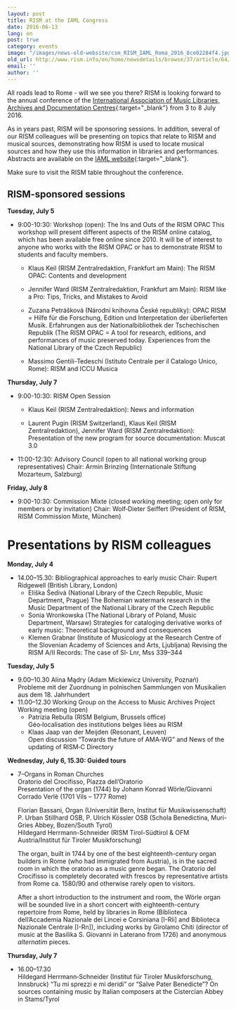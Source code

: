 ```yaml
---
layout: post
title: RISM at the IAML Congress
date: 2016-06-13
lang: en
post: true
category: events
image: "/images/news-old-website/csm_RISM_IAML_Roma_2016_8ce02284f4.jpg"
old_url: http://www.rism.info/en/home/newsdetails/browse/37/article/64/rism-at-the-iaml-congress.html
email: ''
author: ''
---
```


All roads lead to Rome - will we see you there? RISM is looking forward to the annual conference of the [International Association of Music Libraries, Archives and Documentation Centres](https://web.archive.org/web/20170521213051/http://www.iaml2016.org/){:target="_blank"} from 3 to 8 July 2016.

As in years past, RISM will be sponsoring sessions. In addition, several of our RISM colleagues will be presenting on topics that relate to RISM and musical sources, demonstrating how RISM is used to locate musical sources and how they use this information in libraries and performances. Abstracts are available on the [IAML website](http://www.iaml.info/congresses/2016-rome){:target="_blank"}.

Make sure to visit the RISM table throughout the conference.

## RISM-sponsored sessions

**Tuesday, July 5**

- 9:00-10:30: Workshop (open): The Ins and Outs of the RISM OPAC
This workshop will present different aspects of the RISM online catalog, which has been available free online since 2010. It will be of interest to anyone who works with the RISM OPAC or has to demonstrate RISM to students and faculty members.

  - Klaus Keil (RISM Zentralredaktion, Frankfurt am Main): The RISM OPAC: Contents and development

  - Jennifer Ward (RISM Zentralredaktion, Frankfurt am Main): RISM like a Pro: Tips, Tricks, and Mistakes to Avoid

  - Zuzana Petrášková (Národní knihovna České republiky): OPAC RISM = Hilfe für die Forschung, Edition und Interpretation der überlieferten Musik. Erfahrungen aus der Nationalbibliothek der Tschechischen Republik (The RISM OPAC = A tool for research, editions, and performances of music preserved today. Experiences from the National Library of the Czech Republic)

  - Massimo Gentili-Tedeschi (Istituto Centrale per il Catalogo Unico, Rome): RISM and ICCU Musica


**Thursday, July 7**

- 9:00-10:30: RISM Open Session

  - Klaus Keil (RISM Zentralredaktion): News and information

  - Laurent Pugin (RISM Switzerland), Klaus Keil (RISM Zentralredaktion), Jennifer Ward (RISM Zentralredaktion): Presentation of the new program for source documentation: Muscat 3.0

- 11:00-12:30: Advisory Council (open to all national working group representatives)
Chair: Armin Brinzing (Internationale Stiftung Mozarteum, Salzburg)


**Friday, July 8**

- 9:00-10:30: Commission Mixte (closed working meeting; open only for members or by invitation)
Chair: Wolf‐Dieter Seiffert (President of RISM, RISM Commission Mixte, München)

# Presentations by RISM colleagues

**Monday, July 4**

- 14.00–15.30: Bibliographical approaches to early music
Chair: Rupert Ridgewell (British Library, London)
  - Eliška Šedivá (National Library of the Czech Republic, Music Department, Prague)
The Bohemian watermark research in the Music Department of the National Library of the Czech Republic
  - Sonia Wronkowska (The National Library of Poland, Music Department, Warsaw)
Strategies for cataloging derivative works of early music: Theoretical background and consequences
  - Klemen Grabnar (Institute of Musicology at the Research Centre of the Slovenian Academy of Sciences and Arts, Ljubljana)
Revising the RISM A/II Records: The case of SI‐ Lnr, Mss 339–344

**Tuesday, July 5**

- 9.00–10.30 Alina Mądry (Adam Mickiewicz University, Poznań)  
  Probleme mit der Zuordnung in polnischen Sammlungen von Musikalien aus dem 18. Jahrhundert  
- 11.00–12.30 Working Group on the Access to Music Archives Project
  Working meeting (open)  
  - Patrizia Rebulla (RISM Belgium, Brussels office)  
  Géo‐localisation des institutions belges liées au RISM
  - Klaas Jaap van der Meijden (Resonant, Leuven)  
  Open discussion “Towards the future of AMA‐WG” and News of the updating of RISM‐C Directory

**Wednesday, July 6, 15.30: Guided tours**

- 7–Organs in Roman Churches\
   Oratorio del Crocifisso, Piazza dell’Oratorio\
   Presentation of the organ (1744) by Johann Konrad Wörle/Giovanni Corrado Verlè (1701 Vils – 1777 Rome)  

   Florian Bassani, Organ (Universität Bern, Institut für Musikwissenschaft)  
   P. Urban Stillhard OSB, P. Ulrich Kössler OSB (Schola Benedictina, Muri-Gries Abbey, Bozen/South Tyrol)  
   Hildegard Herrmann-Schneider (RISM Tirol-Südtirol & OFM Austria/Institut für Tiroler Musikforschung)  

   The organ, built in 1744 by one of the best eighteenth-century organ builders in Rome (who had immigrated from Austria), is in the sacred room in which the oratorio as a music genre began. The Oratorio del Crocifisso is completely decorated with frescos by representative artists from Rome ca. 1580/90 and otherwise rarely open to visitors.  

   After a short introduction to the instrument and room, the Wörle organ will be sounded live in a short concert with eighteenth-century repertoire from Rome, held by libraries in Rome (Biblioteca dell’Accademia Nazionale dei Lincei e Corsiniana [I-Rli] and Biblioteca Nazionale Centrale [I-Rn]), including works by Girolamo Chiti (director of music at the Basilika S. Giovanni in Laterano from 1726) and anonymous _alternatim_ pieces.

**Thursday, July 7**

- 16.00–17.30  
Hildegard Herrmann‐Schneider (Institut für Tiroler Musikforschung, Innsbruck)
“Tu mi sprezzi e mi deridi” or “Salve Pater Benedicte”? On sources containing music by Italian composers at the Cistercian Abbey in Stams/Tyrol
